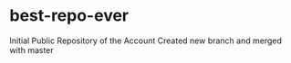 # best-repo-ever
Initial Public Repository of the Account
Created new branch and merged with master
